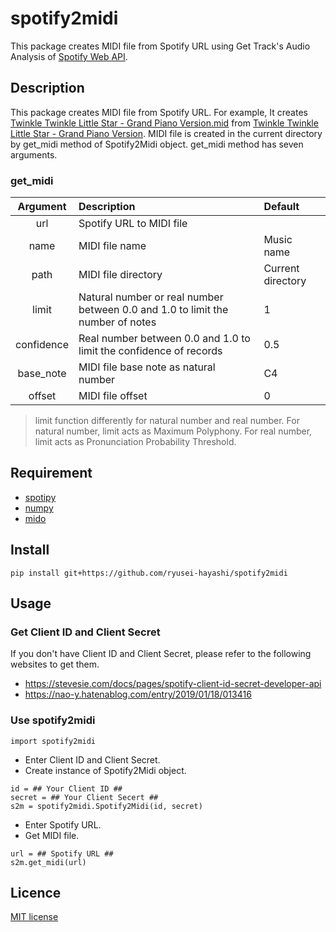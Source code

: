 # spotify2midi
This package creates MIDI file from Spotify URL using Get Track's Audio Analysis of [Spotify Web API](https://developer.spotify.com/documentation/web-api).

## Description
This package creates MIDI file from Spotify URL. For example, It creates [Twinkle Twinkle Little Star - Grand Piano Version.mid](https://github.com/ryusei-hayashi/spotify2midi/blob/main/test/Twinkle%20Twinkle%20Little%20Star%20-%20Grand%20Piano%20Version.mid) from [Twinkle Twinkle Little Star - Grand Piano Version](https://open.spotify.com/track/5Yx45WDFNYLFwj3pjtvfJ6). MIDI file is created in the current directory by get_midi method of Spotify2Midi object. get_midi method has seven arguments.

### get_midi
| Argument | Description | Default |
| :---: | :--- | :--- |
| url | Spotify URL to MIDI file | |
| name | MIDI file name | Music name |
| path | MIDI file directory | Current directory |
| limit | Natural number or real number between 0.0 and 1.0 to limit the number of notes | 1 |
| confidence | Real number between 0.0 and 1.0 to limit the confidence of records | 0.5 |
| base_note | MIDI file base note as natural number | C4 |
| offset | MIDI file offset | 0 |

> limit function differently for natural number and real number. For natural number, limit acts as Maximum Polyphony. For real number, limit acts as Pronunciation Probability Threshold.

## Requirement
* [spotipy](https://spotipy.readthedocs.io)
* [numpy](https://numpy.org)
* [mido](https://mido.readthedocs.io)

## Install
```
pip install git+https://github.com/ryusei-hayashi/spotify2midi
```

## Usage
### Get Client ID and Client Secret
If you don't have Client ID and Client Secret, please refer to the following websites to get them.
* https://stevesie.com/docs/pages/spotify-client-id-secret-developer-api
* https://nao-y.hatenablog.com/entry/2019/01/18/013416

### Use spotify2midi
```
import spotify2midi
```
* Enter Client ID and Client Secret.
* Create instance of Spotify2Midi object.
```
id = ## Your Client ID ##
secret = ## Your Client Secert ##
s2m = spotify2midi.Spotify2Midi(id, secret)
```
* Enter Spotify URL.
* Get MIDI file.
```
url = ## Spotify URL ##
s2m.get_midi(url)
```

## Licence
[MIT license](https://en.wikipedia.org/wiki/MIT_License)
